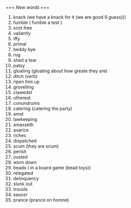 === *New words* ===

1. knack (we have a knack for it (we are good (I guess)))
2. fumble ( fumble a test )
3. scot free
4. valiantly
5. iffy
6. primal
7. beddy bye
8. rug
9. shed a tear
10. patsy
11. gloating (gloating about how greate they are)
12. ditch (verb)
13. ripen him up
14. grovelling
15. clawedst
16. otherest
17. conundrums
18. catering (catering the party)
19. amst
20. lawkeeping
21. amasseth
22. avarice
23. riches
24. dispatched
25. scum (they are scum)
26. perish
27. ousted
28. worn down
29. beads ( in a board game (bead toys))
30. relegated
31. delinquency
32. slunk out
33. trousle
34. saucer
35. prance (prance on homne)
